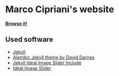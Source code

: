 # Marco Cipriani's website
**[Browse it!](https://marcocipriani01.github.io/)**

## Used software
- [Jekyll](https://jekyllrb.com/)
- [Alembic Jekyll theme by David Darnes](https://darn.es/)
- [Jekyll Ideal Image Slider Include](https://github.com/jekylltools/jekyll-ideal-image-slider-include)
- [Ideal Image Slider](https://github.com/Codeinwp/Ideal-Image-Slider-JS)
